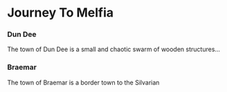 # Journey To Melfia

### Dun Dee
The town of Dun Dee is a small and chaotic swarm of wooden structures...


### Braemar
The town of Braemar is a border town to the Silvarian 